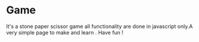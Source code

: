 # Game
It's a stone paper scissor game all functionality are done in javascript only.A very simple page to make and learn .
Have fun !
